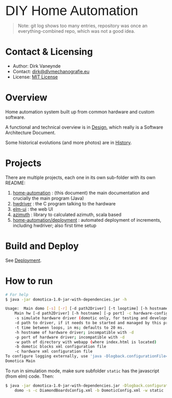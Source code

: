 <span style="font-family:Arial; font-size:3em;">DIY Home Automation</span>

> Note: git log shows too many entries, repository was once an everything-combined repo, which was not a good idea.

# Contact & Licensing
- Author: Dirk Vaneynde
- Contact: dirk@dlvmechanografie.eu
- License: [MIT License](./LICENSE.txt)

# Overview

Home automation system built up from common hardware and custom software.

A functional and technical overview is in [Design](./DESIGN.md), which really is a Software Architecture Document. 

Some historical evolutions (and more photos) are in [History](./HISTORY.md).

# Projects

There are multiple projects, each one in its own sub-folder with its own README:

1. [home-automation](./README.md) : (this document) the main documentation and crucially the main program (Java)
2. [hwdriver](../hwdriver/README.md) : the C program talking to the hardware
3. [elm-ui](../elm-ui/README.md) : the web UI
5. [azimuth](../azimuth/README.md) : library to calculated azimuth, scala based
4. [home-automation/deployment](./deployment/README.md) : automated deployment of increments, including hwdriver; also first time setup

# Build and Deploy

See [Deployment](./deployment/README.md).

# How to run

```bash
# For help
$ java -jar domotica-1.0-jar-with-dependencies.jar -h

Usage:	Main domo [-s] [-r] [-d path2Driver] [-t looptime] [-h hostname] [-p port] [-w webapproot] -b blocks-config-file -c hardware-config-file
	Main hw [-d path2Driver] [-h hostname] [-p port] -c hardware-config-file
	-s simulate hardware driver (domotic only, for testing and development)
	-d path to driver, if it needs to be started and managed by this program
	-t time between loops, in ms; defaults to 20 ms.
	-h hostname of hardware driver; incompatible with -d
	-p port of hardware driver; incompatible with -d	
    -w path of directory with webapp (where index.html is located)
	-b domotic blocks xml configuration file
	-c hardware xml configuration file
To configure logging externally, use 'java -Dlogback.configurationFile=/path/to/config.xml ...' or system env variable.
Domotica Main
```


To run in simulation mode, make sure subfolder `static` has the javascript (from elm) code. Then:

```bash
$ java -jar domotica-1.0-jar-with-dependencies.jar -Dlogback.configurationFile=src/main/resources/logback-dev.xml \
    domo -s -c DiamondBoardsConfig.xml -b DomoticConfig.xml -w static
```

